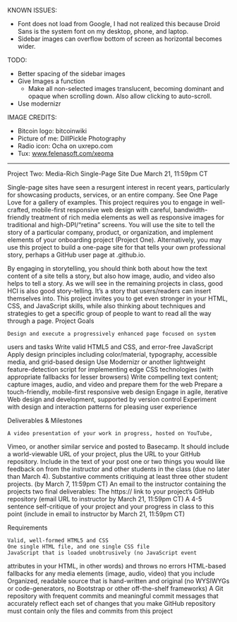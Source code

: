 KNOWN ISSUES:
  - Font does not load from Google, I had not realized this because
    Droid Sans is the system font on my desktop, phone, and laptop.
  - Sidebar images can overflow bottom of screen as horizontal becomes wider.

TODO:
  - Better spacing of the sidebar images
  - Give Images a function
    - Make all non-selected images translucent, becoming dominant and opaque 
      when scrolling down. Also allow clicking to auto-scroll.
  - Use modernizr

IMAGE CREDITS:
  - Bitcoin logo: bitcoinwiki
  - Picture of me: DillPickle Photography
  - Radio icon: Ocha on uxrepo.com
  - Tux: www.felenasoft.com/xeoma

----------------------------------------------------------------------------

Project Two: Media-Rich Single-Page Site Due March 21, 11:59pm CT

Single-page sites have seen a resurgent interest in recent years, 
particularly for showcasing products, services, or an entire company. 
See One Page Love for a gallery of examples. This project requires you 
to engage in well-crafted, mobile-first responsive web design with 
careful, bandwidth-friendly treatment of rich media elements as well as 
responsive images for traditional and high-DPI/“retina” screens. You 
will use the site to tell the story of a particular company, product, or 
organization, and implement elements of your onboarding project (Project 
One). Alternatively, you may use this project to build a one-page site 
for that tells your own professional story, perhaps a GitHub user page 
at <username>.github.io.

By engaging in storytelling, you should think both about how the text 
content of a site tells a story, but also how image, audio, and video 
also helps to tell a story. As we will see in the remaining projects in 
class, good HCI is also good story-telling. It’s a story that 
users/readers can insert themselves into. This project invites you to 
get even stronger in your HTML, CSS, and JavaScript skills, while also 
thinking about techniques and strategies to get a specific group of 
people to want to read all the way through a page.
Project Goals

    Design and execute a progressively enhanced page focused on system 
users and tasks
    Write valid HTML5 and CSS, and error-free JavaScript
    Apply design principles including color/material, typography, 
accessible media, and grid-based design
    Use Modernizr or another lightweight feature-detection script for 
implementing edge CSS technologies (with appropriate fallbacks for 
lesser browsers)
    Write compelling text content; capture images, audio, and video and 
prepare them for the web
    Prepare a touch-friendly, mobile-first responsive web design
    Engage in agile, iterative Web design and development, supported by 
version control
    Experiment with design and interaction patterns for pleasing user 
experience

Deliverables & Milestones

    A video presentation of your work in progress, hosted on YouTube, 
Vimeo, or another similar service and posted to Basecamp. It should 
include a world-viewable URL of your project, plus the URL to your 
GitHub repository. Include in the text of your post one or two things 
you would like feedback on from the instructor and other students in the 
class (due no later than March 4).
    Substantive comments critiquing at least three other student 
projects. (by March 7, 11:59pm CT)
    An email to the instructor containing the projects two final 
deliverables:
        The https:// link to your project’s GitHub repository (email URL 
to instructor by March 21, 11:59pm CT)
        A 4-5 sentence self-critique of your project and your progress 
in class to this point (include in email to instructor by March 21, 
11:59pm CT)

Requirements

    Valid, well-formed HTML5 and CSS
    One single HTML file, and one single CSS file
    JavaScript that is loaded unobtrusively (no JavaScript event 
attributes in your HTML, in other words) and throws no errors
    HTML-based fallbacks for any media elements (image, audio, video) 
that you include
    Organized, readable source that is hand-written and original (no 
WYSIWYGs or code-generators, no Bootstrap or other off-the-shelf 
frameworks)
    A Git repository with frequent commits and meaningful commit 
messages that accurately reflect each set of changes that you make
    GitHub repository must contain only the files and commits from this 
project


